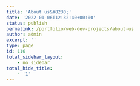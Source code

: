 ```yaml
---
title: 'About us&#8230;'
date: '2022-01-06T12:32:40+00:00'
status: publish
permalink: /portfolio/web-dev-projects/about-us
author: admin
excerpt: ''
type: page
id: 116
total_sidebar_layout:
    - no_sidebar
total_hide_title:
    - '1'
---
```

<!DOCTYPE html PUBLIC "-//W3C//DTD HTML 4.0 Transitional//EN" "http://www.w3.org/TR/REC-html40/loose.dtd">
<?xml encoding="UTF-8">
